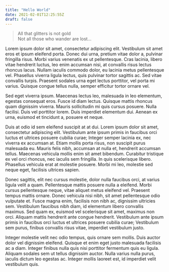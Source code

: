 ```yaml
---
title: "Hello World"
date: 2021-02-01T12:25:55Z
draft: false
---
```


> All that glitters is not gold\
> Not all those who wander are lost...

Lorem ipsum dolor sit amet, consectetur adipiscing elit. Vestibulum sit amet eros et ipsum eleifend porta. Donec dui urna, pretium vitae dolor a, pulvinar fringilla risus. Morbi varius venenatis ex ut pellentesque. Cras lacinia, libero vitae hendrerit luctus, leo enim accumsan nisi, at convallis risus lectus rhoncus lacus. Nullam iaculis commodo dolor, eu lacinia metus pellentesque vel. Phasellus viverra ligula lectus, quis pulvinar tortor sagittis ac. Sed vitae convallis turpis. Praesent sodales urna eget lectus porttitor, vel porta mi varius. Quisque congue tellus nulla, semper efficitur tortor ornare vel.

Sed eget viverra ipsum. Maecenas lectus leo, malesuada in leo elementum, egestas consequat eros. Fusce id diam lectus. Quisque mattis rhoncus quam dignissim viverra. Mauris sollicitudin mi quis cursus posuere. Nulla facilisi. Duis vel porttitor lorem. Duis imperdiet elementum dui. Aenean ex urna, euismod et tincidunt a, posuere et neque.

Duis at odio id sem eleifend suscipit at at dui. Lorem ipsum dolor sit amet, consectetur adipiscing elit. Vestibulum ante ipsum primis in faucibus orci luctus et ultrices posuere cubilia curae; Integer semper lacinia ex, nec viverra ex accumsan at. Etiam mollis porta risus, non suscipit purus malesuada eu. Mauris felis nibh, accumsan at nulla et, hendrerit accumsan tellus. Maecenas vehicula mollis enim sit amet bibendum. Curabitur tristique ex vel orci rhoncus, nec iaculis sem fringilla. In quis scelerisque libero. Phasellus vehicula erat at molestie posuere. Morbi mi leo, molestie sed neque eget, facilisis ultrices sapien.

Donec sagittis, elit nec cursus molestie, dolor nulla faucibus orci, at varius ligula velit a quam. Pellentesque mattis posuere nulla a eleifend. Morbi cursus pellentesque neque, vitae aliquet metus eleifend vel. Praesent tempus mattis ornare. Donec vehicula nisi nibh, sit amet pellentesque odio vulputate et. Fusce magna enim, facilisis non nibh ac, dignissim ultricies sem. Vestibulum faucibus nibh diam, id elementum libero convallis maximus. Sed quam ex, euismod vel scelerisque sit amet, maximus non orci. Aliquam mattis hendrerit ante congue hendrerit. Vestibulum ante ipsum primis in faucibus orci luctus et ultrices posuere cubilia curae; Vestibulum sem purus, finibus convallis risus vitae, imperdiet vestibulum justo.

Integer molestie velit nec odio tempus, quis ornare sem mollis. Duis auctor dolor vel dignissim eleifend. Quisque et enim eget justo malesuada facilisis ac a diam. Integer finibus nulla quis nisi porttitor fermentum quis eu ligula. Aliquam sodales sem ut tellus dignissim auctor. Nulla varius nulla purus, iaculis dictum leo egestas ac. Integer mollis laoreet est, id imperdiet velit vestibulum quis.